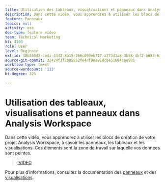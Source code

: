 ```yaml
---
title: Utilisation des tableaux, visualisations et panneaux dans Analysis Workspace
description: Dans cette vidéo, vous apprendrez à utiliser les blocs de création de votre projet Analysis Workspace, à savoir les panneaux, les tableaux et les visualisations. Ces éléments sont la zone de travail sur laquelle vos données sont peintes.
feature: Panneaux
topics: null
activity: use
doc-type: feature video
team: Technical Marketing
kt: 4103
role: User
level: Beginner
exl-id: 38b360d2-ce4a-4442-8a19-366c090eb717,a273d1a8-3b58-4bf2-b683-638d26a1cc4e,a273d1a8-3b58-4bf2-b683-638d26a1cc4e,38b360d2-ce4a-4442-8a19-366c090eb717
source-git-commit: 32424f3f2b05952fe4df9ea91dcbe51684cee905
workflow-type: tm+mt
source-wordcount: '113'
ht-degree: 32%

---
```


# Utilisation des tableaux, visualisations et panneaux dans Analysis Workspace

Dans cette vidéo, vous apprendrez à utiliser les blocs de création de votre projet Analysis Workspace, à savoir les panneaux, les tableaux et les visualisations. Ces éléments sont la zone de travail sur laquelle vos données sont peintes.

>[!VIDEO](https://video.tv.adobe.com/v/30369/?quality=12)

Pour plus d’informations, consultez la documentation des [panneaux](https://docs.adobe.com/content/help/fr-FR/analytics/analyze/analysis-workspace/panels/panels.html) et des [visualisations](https://docs.adobe.com/content/help/fr-FR/analytics/analyze/analysis-workspace/visualizations/freeform-analysis-visualizations.html).

